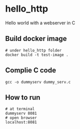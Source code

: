 # hello_http
Hello world with a webserver in C


## Build docker image
```
# under hello_http folder
docker build -t test-image .
```

## Complie C code
```gcc -o dummyserv dummy_serv.c```

## How to run
```
# at terminal
dummyserv 8081
# open browser
localhost:8081
```



